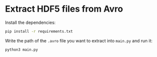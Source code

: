 # Extract HDF5 files from Avro

Install the dependencies:

```bash
pip install -r requirements.txt
```

Write the path of the `.avro` file you want to extract into `main.py` and run it:

```python
python3 main.py
```
